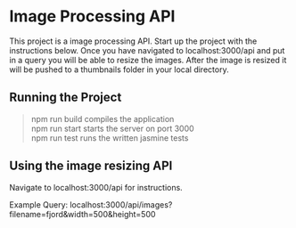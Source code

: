 # Image Processing API
This project is a image processing API. Start up the project with the instructions below. 
Once you have navigated to localhost:3000/api and put in a query you will be able to resize the images.
After the image is resized it will be pushed to a thumbnails folder in your local directory.

## Running the Project
> npm run build compiles the application <br>
> npm run start starts the server on port 3000 <br>
> npm run test runs the written jasmine tests 

## Using the image resizing API

Navigate to localhost:3000/api for instructions.

Example Query: localhost:3000/api/images?filename=fjord&width=500&height=500
